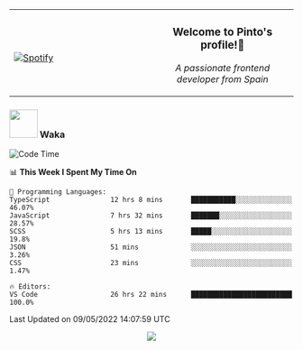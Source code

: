 <table width="100%" align="center"> 
  <tr>
  <td width="50%">
      
&nbsp; <br> [![Spotify](https://novatorem-zeta-rust.vercel.app/api/spotify)](https://open.spotify.com/user/novatorem-zeta-rust)

  </td>
  <td width="50%">
    <h3 align="center">Welcome to Pinto's profile!👋</h3>
    <p align="center"><em>A passionate frontend developer from Spain</em></p>
  </td>
  </table>

### <img src="https://media.giphy.com/media/VgCDAzcKvsR6OM0uWg/giphy.gif" width="50"> Waka

  <!--START_SECTION:waka-->
![Code Time](http://img.shields.io/badge/Code%20Time-335%20hrs-blue)

📊 **This Week I Spent My Time On** 

```text
💬 Programming Languages: 
TypeScript               12 hrs 8 mins       ███████████░░░░░░░░░░░░░░   46.07% 
JavaScript               7 hrs 32 mins       ███████░░░░░░░░░░░░░░░░░░   28.57% 
SCSS                     5 hrs 13 mins       █████░░░░░░░░░░░░░░░░░░░░   19.8% 
JSON                     51 mins             ░░░░░░░░░░░░░░░░░░░░░░░░░   3.26% 
CSS                      23 mins             ░░░░░░░░░░░░░░░░░░░░░░░░░   1.47%

🔥 Editors: 
VS Code                  26 hrs 22 mins      █████████████████████████   100.0%

```


 Last Updated on 09/05/2022 14:07:59 UTC
<!--END_SECTION:waka-->

<div align="center">
<img src="https://github-readme-stats-gilt-tau.vercel.app/api/top-langs/?username=pinto-hub&layout=compact&theme=dracula" />
</div>
